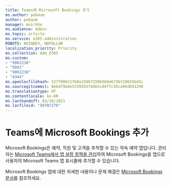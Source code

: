 ```yaml
---
title: Teams에 Microsoft Bookings 추가
ms.author: pebaum
author: pebaum
manager: mnirkhe
ms.audience: Admin
ms.topic: article
ms.service: o365-administration
ROBOTS: NOINDEX, NOFOLLOW
localization_priority: Priority
ms.collection: Adm_O365
ms.custom:
- "9002238"
- "5041"
- "9002238"
- "4344"
ms.openlocfilehash: 527f90621fb8a15967259b58de673bf28025bd3c
ms.sourcegitcommit: 0eb4f9bde53395b5fd4b5cd4ffc56ca96db91298
ms.translationtype: HT
ms.contentlocale: ko-KR
ms.lasthandoff: 03/10/2021
ms.locfileid: "50707276"
---
```

# <a name="adding-bookings-to-teams"></a>Teams에 Microsoft Bookings 추가

Microsoft Bookings은 예약, 직원 및 고객을 추적할 수 있는 약속 예약 앱입니다. 관리자는 [Microsoft Teams에서 앱 설정 정책을 관리](https://docs.microsoft.com/microsoftteams/teams-app-setup-policies)하여 Microsoft Bookings을 앱으로 사용자의 Microsoft Teams 앱 표시줄에 추가할 수 있습니다.

Microsoft Bookings 앱에 대한 자세한 내용이나 문제 해결은 [Microsoft Bookings 문서](https://docs.microsoft.com/microsoft-365/bookings/bookings-faq)를 참조하세요.
